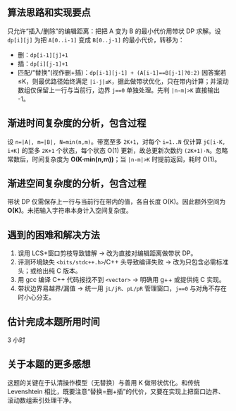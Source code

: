 ## 算法思路和实现要点

只允许“插入/删除”的编辑距离：把把 A 变为 B 的最小代价用带状 DP 求解。设 `dp[i][j]` 为把 `A[0..i-1]` 变成 `B[0..j-1]` 的最小代价，转移为：

* 删：`dp[i-1][j]+1`
* 插：`dp[i][j-1]+1`
* 匹配/“替换”(视作删+插)：`dp[i-1][j-1] + (A[i-1]==B[j-1]?0:2)`
  因答案若 ≤K，则最优路径始终满足 `|i-j|≤K`，据此做带状优化，只在带内计算；并滚动数组仅保留上一行与当前行，边界 `j==0` 单独处理。先判 `|n-m|>K` 直接输出 -1。

## 渐进时间复杂度的分析，包含过程

设 `n=|A|, m=|B|, N=min(n,m)`。带宽至多 `2K+1`，对每个 `i=1..N` 仅计算 `j∈[i-K, i+K]` 的至多 `2K+1` 个状态，每个状态 O(1) 更新，故总更新次数约 `(2K+1)·N`。忽略常数后，时间复杂度为 **O(K·min(n,m))**；当 `|n-m|>K` 时提前返回，耗时 O(1)。

## 渐进空间复杂度的分析，包含过程

带状 DP 仅需保存上一行与当前行在带内的值，各自长度 O(K)。因此额外空间为 **O(K)**。未把输入字符串本身计入空间复杂度。

## 遇到的困难和解决方法

1. 误用 LCS+窗口剪枝导致错解 → 改为直接对编辑距离做带状 DP。
2. 评测环境缺失 `<bits/stdc++.h>`/C++ 头导致编译失败 → 改为只包含必需标准头；或给出纯 C 版本。
3. 用 gcc 编译 C++ 代码报找不到 `<vector>` → 明确用 g++ 或提供纯 C 实现。
4. 带状边界易越界/漏值 → 统一用 `jL/jR`、`pL/pR` 管理窗口，`j==0` 与对角不存在时小心分支。

## 估计完成本题所用时间

3 小时

## 关于本题的更多感想

这题的关键在于认清操作模型（无替换）与善用 K 做带状优化。和传统 Levenshtein 相比，既要注意“替换=删+插”的代价，又要在实现上把窗口边界、滚动数组索引处理干净。
